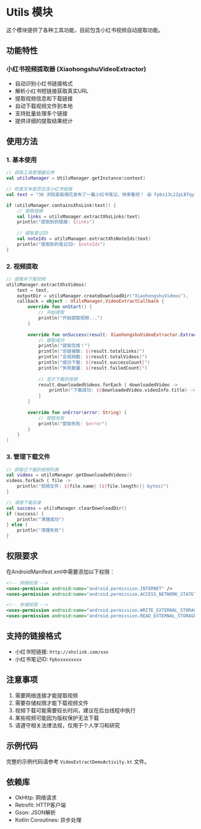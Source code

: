 # Utils 模块

这个模块提供了各种工具功能，目前包含小红书视频自动提取功能。

## 功能特性

### 小红书视频提取器 (XiaohongshuVideoExtractor)

- 自动识别小红书链接格式
- 解析小红书短链接获取真实URL
- 提取视频信息和下载链接
- 自动下载视频文件到本地
- 支持批量处理多个链接
- 提供详细的提取结果统计

## 使用方法

### 1. 基本使用

```kotlin
// 获取工具管理器实例
val utilsManager = UtilsManager.getInstance(context)

// 检查文本是否包含小红书链接
val text = "36 浏阳桨板烟花发布了一篇小红书笔记，快来看吧！ 😆 Fpbs13L2ZpLBTqy 😆 http://xhslink.com/a/sfg0VART9Spgb 复制本条信息，打开【小红书】App查看精彩内容！"

if (utilsManager.containsXhsLink(text)) {
    // 提取链接
    val links = utilsManager.extractXhsLinks(text)
    println("提取到的链接: $links")
    
    // 提取笔记ID
    val noteIds = utilsManager.extractXhsNoteIds(text)
    println("提取到的笔记ID: $noteIds")
}
```

### 2. 视频提取

```kotlin
// 提取并下载视频
utilsManager.extractXhsVideos(
    text = text,
    outputDir = utilsManager.createDownloadDir("XiaohongshuVideos"),
    callback = object : UtilsManager.VideoExtractCallback {
        override fun onStart() {
            // 开始提取
            println("开始提取视频...")
        }
        
        override fun onSuccess(result: XiaohongshuVideoExtractor.ExtractResult) {
            // 提取成功
            println("提取完成！")
            println("总链接数: ${result.totalLinks}")
            println("总视频数: ${result.totalVideos}")
            println("成功下载: ${result.successCount}")
            println("失败数量: ${result.failedCount}")
            
            // 显示下载的视频
            result.downloadedVideos.forEach { downloadedVideo ->
                println("下载成功: ${downloadedVideo.videoInfo.title} -> ${downloadedVideo.filePath}")
            }
        }
        
        override fun onError(error: String) {
            // 提取失败
            println("提取失败: $error")
        }
    }
)
```

### 3. 管理下载文件

```kotlin
// 获取已下载的视频列表
val videos = utilsManager.getDownloadedVideos()
videos.forEach { file ->
    println("视频文件: ${file.name} (${file.length()} bytes)")
}

// 清理下载目录
val success = utilsManager.clearDownloadDir()
if (success) {
    println("清理成功")
} else {
    println("清理失败")
}
```

## 权限要求

在AndroidManifest.xml中需要添加以下权限：

```xml
<!-- 网络权限 -->
<uses-permission android:name="android.permission.INTERNET" />
<uses-permission android:name="android.permission.ACCESS_NETWORK_STATE" />

<!-- 存储权限 -->
<uses-permission android:name="android.permission.WRITE_EXTERNAL_STORAGE" />
<uses-permission android:name="android.permission.READ_EXTERNAL_STORAGE" />
```

## 支持的链接格式

- 小红书短链接: `http://xhslink.com/xxx`
- 小红书笔记ID: `Fpbsxxxxxxxx`

## 注意事项

1. 需要网络连接才能提取视频
2. 需要存储权限才能下载视频文件
3. 视频下载可能需要较长时间，建议在后台线程中执行
4. 某些视频可能因为版权保护无法下载
5. 请遵守相关法律法规，仅用于个人学习和研究

## 示例代码

完整的示例代码请参考 `VideoExtractDemoActivity.kt` 文件。

## 依赖库

- OkHttp: 网络请求
- Retrofit: HTTP客户端
- Gson: JSON解析
- Kotlin Coroutines: 异步处理 